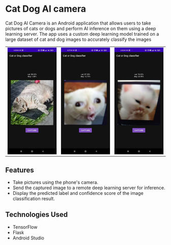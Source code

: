 # Cat Dog AI camera

Cat Dog AI Camera is an Android application that allows users to take pictures of cats or dogs and perform AI inference on them using a deep learning server. The app uses a custom deep learning model trained on a large dataset of cat and dog images to accurately classify the images

<table>
  <tr>
    <td><img src="screenshots/snapshot.jpg" alt="inference result" width="300"/></td>
    <td><img src="screenshots/s2.jpg" alt="inference result" width="300"/></td>
    <td><img src="screenshots/s3.jpg" alt="inference result" width="300"/></td>
  </tr>
</table>



## Features
- Take pictures using the phone's camera.
- Send the captured image to a remote deep learning server for inference.
- Display the predicted label and confidence score of the image classification result.



## Technologies Used
- TensorFlow
- Flask
- Android Studio

